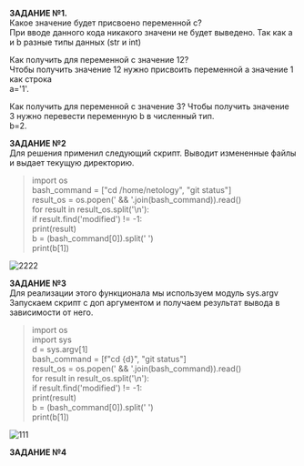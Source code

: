 **ЗАДАНИЕ №1.**  
Какое значение будет присвоено переменной c?  
При вводе данного кода никакого значени не будет выведено. Так как а и b разные типы данных (str и int)  
  
Как получить для переменной c значение 12?  
Чтобы получить значение 12 нужно присвоить переменной а значение 1 как строка  
a='1'.  
   
Как получить для переменной c значение 3? Чтобы получить значение 3 нужно перевести переменную b в численный тип.  
b=2.  
  
**ЗАДАНИЕ №2**  
Для решения применил следующий скрипт. Выводит измененные файлы и выдает текущую директорию.    
  
>import os  
>bash_command = ["cd /home/netology", "git status"]  
>result_os = os.popen(' && '.join(bash_command)).read()  
>for result in result_os.split('\n'):  
>	if result.find('modified') != -1:  
>		print(result)  
>		b = (bash_command[0]).split(' ')  
>		print(b[1])  
  
![2222](https://user-images.githubusercontent.com/87299405/137577232-88db6e95-5f2a-4e78-acc6-7666edd5b552.png)


**ЗАДАНИЕ №3**  
Для реализации этого функционала мы используем модуль sys.argv  
Запускаем скрипт с доп аргументом и получаем результат вывода в зависимости от него.  
  
>import os  
>import sys  
>d = sys.argv[1]  
>bash_command = [f"cd {d}", "git status"]  
>result_os = os.popen(' && '.join(bash_command)).read()  
>for result in result_os.split('\n'):  
>        if result.find('modified') != -1:  
>                print(result)  
>                b = (bash_command[0]).split(' ')  
>                print(b[1])  
  
![111](https://user-images.githubusercontent.com/87299405/137577244-8767feb9-82fb-493a-86bf-fb699dfcc36f.png)

**ЗАДАНИЕ №4**  

